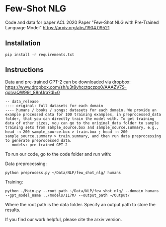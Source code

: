 # Few-Shot NLG
Code and data for paper ACL 2020 Paper "Few-Shot NLG with Pre-Trained Language Model"
https://arxiv.org/abs/1904.09521


## Installation
```
pip install -r requirements.txt
```

## Instructions
Data and pre-trained GPT-2 can be downloaded via dropbox: https://www.dropbox.com/sh/u3t8yhcctqczpo0/AAAZV7S-qoIyaQW99r_88nUra?dl=0
```
-- data_release
---- original: full datasets for each domain
---- humans / books / songs: datasets for each domain. We provide an example processed data for 100 training examples, in preprocessed_data folder, that you can directly train the model with. To get training data of other sizes, you can go to the original_data folder to sample training sets from sample_source.box and sample_source.summary, e.g., head -n 200 sample_source.box > train.box ; head -n 200 sample_source.summary > train.summary, and then run data preprocessing to generate preprocessed data.
-- models: pre-trained GPT-2 
```
To run our code, go to the code folder and run with: 

Data preprocessing:
```
python preprocess.py ~/Data/NLP/few_shot_nlg/ humans
```
Training:
```
python ./Main.py --root_path ~/Data/NLP/few_shot_nlg/ --domain humans --gpt_model_name ../models/117M/ --output_path ~/Output/
```
Where the root path is the data folder. Specify an output path to store the results. 

If you find our work helpful, please cite the arxiv version. 

